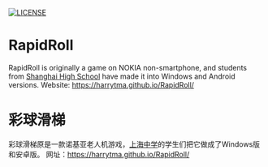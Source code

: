 [![LICENSE](https://img.shields.io/badge/license-Anti%20996-blue.svg?style=flat-square)](https://github.com/996icu/996.ICU/blob/master/LICENSE)
# RapidRoll
RapidRoll is originally a game on NOKIA non-smartphone, and students from [Shanghai High School](https://www.shs.cn) have made it into Windows and Android versions.
Website: <https://harrytma.github.io/RapidRoll/>
# 彩球滑梯
彩球滑梯原是一款诺基亚老人机游戏，[上海中学](https://www.shs.cn)的学生们把它做成了Windows版和安卓版。
网址：<https://harrytma.github.io/RapidRoll/>
